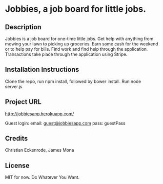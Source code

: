 **Jobbies**, a job board for little jobs.
=======

Description
-----------
Jobbies is a job board for one-time little jobs. Get help with anything from mowing your lawn to picking up groceries. Earn some cash for the weekend or to help pay for bills. Find work and find help through the application. Transactions take place through the application using Stripe.

Installation Instructions
-------------------------
Clone the repo, run npm install, followed by bower install. Run node server.js

Project URL
-----------
http://jobbiesapp.herokuapp.com/

Guest login: 
email: guest@jobbiesapp.com 
pass: guestPass 

Credits
-------
Christian Eckenrode, James Mona

License 
-------
MIT for now. Do Whatever You Want.

